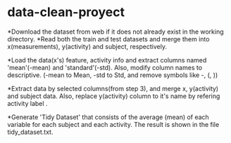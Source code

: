 # data-clean-proyect

*Download the dataset from web if it does not already exist in the working directory.
*Read both the train and test datasets and merge them into x(measurements), y(activity) and subject,      respectively.

*Load the data(x's) feature, activity info and extract columns named 'mean'(-mean) and 'standard'(-std). Also, modify column names to descriptive. (-mean to Mean, -std to Std, and remove symbols like -, (, ))

*Extract data by selected columns(from step 3), and merge x, y(activity) and subject data. Also, replace y(activity) column to it's name by refering activity label .

*Generate 'Tidy Dataset' that consists of the average (mean) of each variable for each subject and each activity. The result is shown in the file tidy_dataset.txt.
